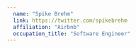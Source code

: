 ```yaml
---
  name: "Spike Brehm"
  link: https://twitter.com/spikebrehm
  affiliation: "Airbnb"
  occupation_title: "Software Engineer"
---
```

